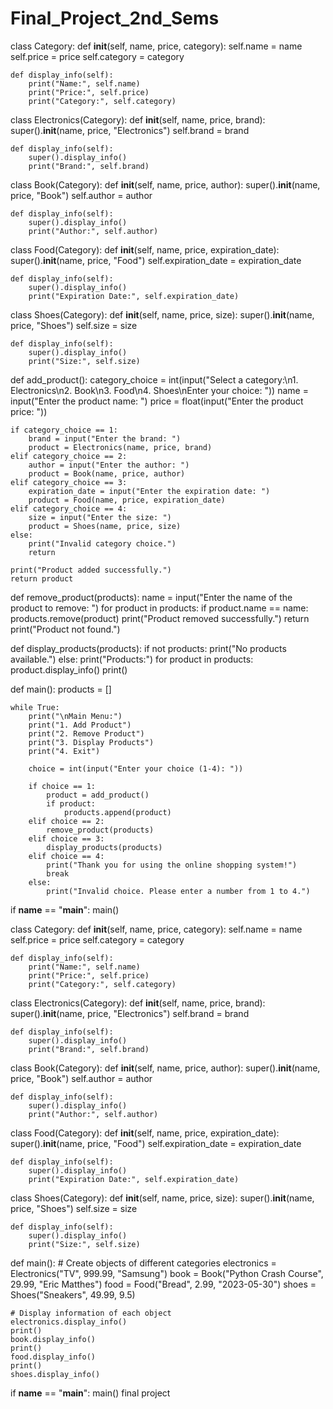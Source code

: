 # Final_Project_2nd_Sems
class Category:
    def __init__(self, name, price, category):
        self.name = name
        self.price = price
        self.category = category

    def display_info(self):
        print("Name:", self.name)
        print("Price:", self.price)
        print("Category:", self.category)


class Electronics(Category):
    def __init__(self, name, price, brand):
        super().__init__(name, price, "Electronics")
        self.brand = brand

    def display_info(self):
        super().display_info()
        print("Brand:", self.brand)


class Book(Category):
    def __init__(self, name, price, author):
        super().__init__(name, price, "Book")
        self.author = author

    def display_info(self):
        super().display_info()
        print("Author:", self.author)


class Food(Category):
    def __init__(self, name, price, expiration_date):
        super().__init__(name, price, "Food")
        self.expiration_date = expiration_date

    def display_info(self):
        super().display_info()
        print("Expiration Date:", self.expiration_date)


class Shoes(Category):
    def __init__(self, name, price, size):
        super().__init__(name, price, "Shoes")
        self.size = size

    def display_info(self):
        super().display_info()
        print("Size:", self.size)


def add_product():
    category_choice = int(input("Select a category:\n1. Electronics\n2. Book\n3. Food\n4. Shoes\nEnter your choice: "))
    name = input("Enter the product name: ")
    price = float(input("Enter the product price: "))

    if category_choice == 1:
        brand = input("Enter the brand: ")
        product = Electronics(name, price, brand)
    elif category_choice == 2:
        author = input("Enter the author: ")
        product = Book(name, price, author)
    elif category_choice == 3:
        expiration_date = input("Enter the expiration date: ")
        product = Food(name, price, expiration_date)
    elif category_choice == 4:
        size = input("Enter the size: ")
        product = Shoes(name, price, size)
    else:
        print("Invalid category choice.")
        return

    print("Product added successfully.")
    return product


def remove_product(products):
    name = input("Enter the name of the product to remove: ")
    for product in products:
        if product.name == name:
            products.remove(product)
            print("Product removed successfully.")
            return
    print("Product not found.")


def display_products(products):
    if not products:
        print("No products available.")
    else:
        print("Products:")
        for product in products:
            product.display_info()
            print()


def main():
    products = []

    while True:
        print("\nMain Menu:")
        print("1. Add Product")
        print("2. Remove Product")
        print("3. Display Products")
        print("4. Exit")

        choice = int(input("Enter your choice (1-4): "))

        if choice == 1:
            product = add_product()
            if product:
                products.append(product)
        elif choice == 2:
            remove_product(products)
        elif choice == 3:
            display_products(products)
        elif choice == 4:
            print("Thank you for using the online shopping system!")
            break
        else:
            print("Invalid choice. Please enter a number from 1 to 4.")


if __name__ == "__main__":
    main()


class Category:
    def __init__(self, name, price, category):
        self.name = name
        self.price = price
        self.category = category

    def display_info(self):
        print("Name:", self.name)
        print("Price:", self.price)
        print("Category:", self.category)


class Electronics(Category):
    def __init__(self, name, price, brand):
        super().__init__(name, price, "Electronics")
        self.brand = brand

    def display_info(self):
        super().display_info()
        print("Brand:", self.brand)


class Book(Category):
    def __init__(self, name, price, author):
        super().__init__(name, price, "Book")
        self.author = author

    def display_info(self):
        super().display_info()
        print("Author:", self.author)


class Food(Category):
    def __init__(self, name, price, expiration_date):
        super().__init__(name, price, "Food")
        self.expiration_date = expiration_date

    def display_info(self):
        super().display_info()
        print("Expiration Date:", self.expiration_date)


class Shoes(Category):
    def __init__(self, name, price, size):
        super().__init__(name, price, "Shoes")
        self.size = size

    def display_info(self):
        super().display_info()
        print("Size:", self.size)


def main():
    # Create objects of different categories
    electronics = Electronics("TV", 999.99, "Samsung")
    book = Book("Python Crash Course", 29.99, "Eric Matthes")
    food = Food("Bread", 2.99, "2023-05-30")
    shoes = Shoes("Sneakers", 49.99, 9.5)

    # Display information of each object
    electronics.display_info()
    print()
    book.display_info()
    print()
    food.display_info()
    print()
    shoes.display_info()


if __name__ == "__main__":
    main()
 final project
